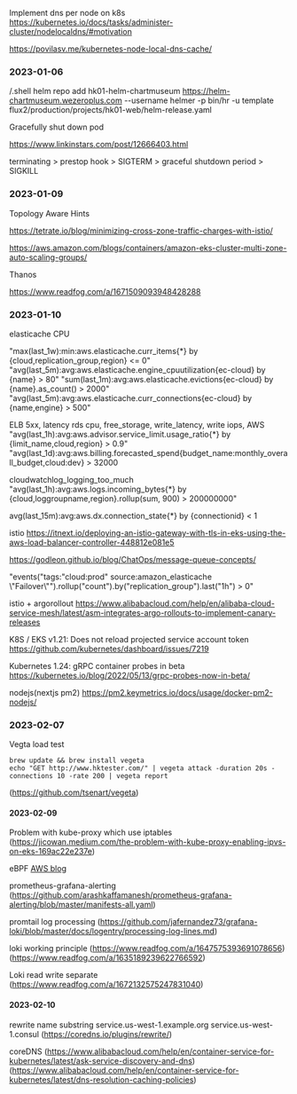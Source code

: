 Implement dns per node on k8s
https://kubernetes.io/docs/tasks/administer-cluster/nodelocaldns/#motivation

https://povilasv.me/kubernetes-node-local-dns-cache/

### 2023-01-06 ###
/.shell
helm repo add hk01-helm-chartmuseum https://helm-chartmuseum.wezeroplus.com --username helmer -p
bin/hr -u template flux2/production/projects/hk01-web/helm-release.yaml

Gracefully shut down pod

https://www.linkinstars.com/post/12666403.html

terminating > prestop hook > SIGTERM > graceful shutdown period > SIGKILL

### 2023-01-09 ###

Topology Aware Hints

https://tetrate.io/blog/minimizing-cross-zone-traffic-charges-with-istio/

https://aws.amazon.com/blogs/containers/amazon-eks-cluster-multi-zone-auto-scaling-groups/

Thanos

https://www.readfog.com/a/1671509093948428288

### 2023-01-10 ###

elasticache CPU

"max(last_1w):min:aws.elasticache.curr_items{*} by {cloud,replication_group,region} <= 0"
"avg(last_5m):avg:aws.elasticache.engine_cpuutilization{ec-cloud} by {name} > 80"
"sum(last_1m):avg:aws.elasticache.evictions{ec-cloud} by {name}.as_count() > 2000"
"avg(last_5m):avg:aws.elasticache.curr_connections{ec-cloud} by {name,engine} > 500"


ELB 5xx, latency
rds cpu, free_storage, write_latency, write iops, 
AWS 
"avg(last_1h):avg:aws.advisor.service_limit.usage_ratio{*} by {limit_name,cloud,region} > 0.9"
"avg(last_1d):avg:aws.billing.forecasted_spend{budget_name:monthly_overall_budget,cloud:dev} > 32000

cloudwatchlog_logging_too_much
"avg(last_1h):avg:aws.logs.incoming_bytes{*} by {cloud,loggroupname,region}.rollup(sum, 900) > 200000000"

avg(last_15m):avg:aws.dx.connection_state{*} by {connectionid} < 1



istio
https://itnext.io/deploying-an-istio-gateway-with-tls-in-eks-using-the-aws-load-balancer-controller-448812e081e5


https://godleon.github.io/blog/ChatOps/message-queue-concepts/

"events(\"tags:\"cloud:prod\" source:amazon_elasticache \\\"Failover\\\"\").rollup(\"count\").by(\"replication_group\").last(\"1h\") > 0"

istio + argorollout
https://www.alibabacloud.com/help/en/alibaba-cloud-service-mesh/latest/asm-integrates-argo-rollouts-to-implement-canary-releases

K8S / EKS v1.21: Does not reload projected service account token
https://github.com/kubernetes/dashboard/issues/7219


Kubernetes 1.24: gRPC container probes in beta
https://kubernetes.io/blog/2022/05/13/grpc-probes-now-in-beta/


nodejs(nextjs pm2)
https://pm2.keymetrics.io/docs/usage/docker-pm2-nodejs/

### 2023-02-07 ####
Vegta load test
```
brew update && brew install vegeta
echo "GET http://www.hktester.com/" | vegeta attack -duration 20s -connections 10 -rate 200 | vegeta report
```
(https://github.com/tsenart/vegeta)


#### 2023-02-09 ####
Problem with kube-proxy which use iptables
(https://jicowan.medium.com/the-problem-with-kube-proxy-enabling-ipvs-on-eks-169ac22e237e)

eBPF
[AWS blog](https://hk01-digital.atlassian.net/browse/SRE-3978#:~:text=look%20at%20this-,AWS%20blog,-and%20resources%20provided)

prometheus-grafana-alerting
(https://github.com/arashkaffamanesh/prometheus-grafana-alerting/blob/master/manifests-all.yaml)

promtail log processing
(https://github.com/jafernandez73/grafana-loki/blob/master/docs/logentry/processing-log-lines.md)

loki working principle
(https://www.readfog.com/a/1647575393691078656)
(https://www.readfog.com/a/1635189239622766592)

Loki read write separate
(https://www.readfog.com/a/1672132575247831040)

#### 2023-02-10 ####
rewrite name substring service.us-west-1.example.org service.us-west-1.consul
(https://coredns.io/plugins/rewrite/)

coreDNS
(https://www.alibabacloud.com/help/en/container-service-for-kubernetes/latest/ask-service-discovery-and-dns)
(https://www.alibabacloud.com/help/en/container-service-for-kubernetes/latest/dns-resolution-caching-policies)
